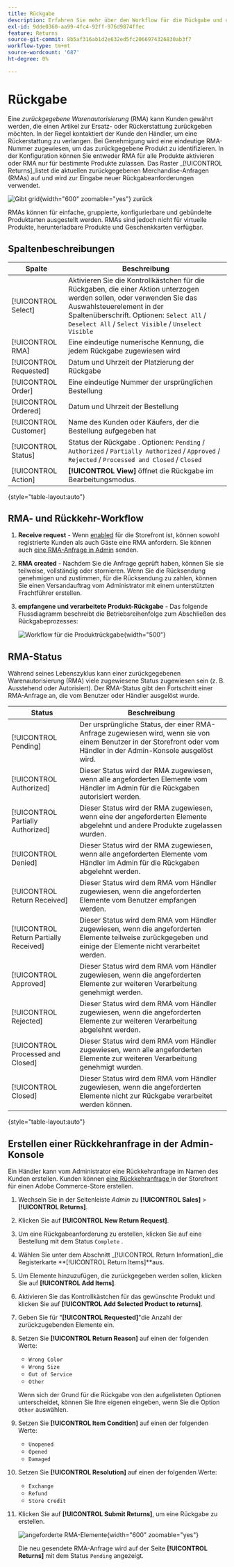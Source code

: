 ```yaml
---
title: Rückgabe
description: Erfahren Sie mehr über den Workflow für die Rückgabe und die Ausstellung einer zurückgegebenen Merchandising-Autorisierung.
exl-id: 9dde0360-aa99-4fc4-92ff-976d9874ffec
feature: Returns
source-git-commit: 8b5af316ab1d2e632ed5fc2066974326830ab3f7
workflow-type: tm+mt
source-wordcount: '687'
ht-degree: 0%

---
```


# Rückgabe

Eine _zurückgegebene Warenautorisierung_ (RMA) kann Kunden gewährt werden, die einen Artikel zur Ersatz- oder Rückerstattung zurückgeben möchten. In der Regel kontaktiert der Kunde den Händler, um eine Rückerstattung zu verlangen. Bei Genehmigung wird eine eindeutige RMA-Nummer zugewiesen, um das zurückgegebene Produkt zu identifizieren. In der Konfiguration können Sie entweder RMA für alle Produkte aktivieren oder RMA nur für bestimmte Produkte zulassen. Das Raster _[!UICONTROL Returns]_listet die aktuellen zurückgegebenen Merchandise-Anfragen (RMAs) auf und wird zur Eingabe neuer Rückgabeanforderungen verwendet.

![Gibt grid](./assets/return.png){width="600" zoomable="yes"} zurück

RMAs können für einfache, gruppierte, konfigurierbare und gebündelte Produktarten ausgestellt werden. RMAs sind jedoch nicht für virtuelle Produkte, herunterladbare Produkte und Geschenkkarten verfügbar.

## Spaltenbeschreibungen

| Spalte | Beschreibung |
|--- |--- |
| [!UICONTROL Select] | Aktivieren Sie die Kontrollkästchen für die Rückgaben, die einer Aktion unterzogen werden sollen, oder verwenden Sie das Auswahlsteuerelement in der Spaltenüberschrift. Optionen: `Select All` / `Deselect All` / `Select Visible` / `Unselect Visible` |
| [!UICONTROL RMA] | Eine eindeutige numerische Kennung, die jedem Rückgabe zugewiesen wird |
| [!UICONTROL Requested] | Datum und Uhrzeit der Platzierung der Rückgabe |
| [!UICONTROL Order] | Eine eindeutige Nummer der ursprünglichen Bestellung |
| [!UICONTROL Ordered] | Datum und Uhrzeit der Bestellung |
| [!UICONTROL Customer] | Name des Kunden oder Käufers, der die Bestellung aufgegeben hat |
| [!UICONTROL Status] | Status der Rückgabe . Optionen: `Pending` / `Authorized` / `Partially Authorized` / `Approved` / `Rejected` / `Processed and Closed` / `Closed` |
| [!UICONTROL Action] | **[!UICONTROL View]** öffnet die Rückgabe im Bearbeitungsmodus. |

{style="table-layout:auto"}

## RMA- und Rückkehr-Workflow

1. **Receive request** - Wenn [enabled](rma-configure.md#enable-rmas-for-your-store) für die Storefront ist, können sowohl registrierte Kunden als auch Gäste eine RMA anfordern. Sie können auch [eine RMA-Anfrage in Admin](#create-a-return-request-in-the-admin) senden.

2. **RMA created** - Nachdem Sie die Anfrage geprüft haben, können Sie sie teilweise, vollständig oder stornieren. Wenn Sie die Rücksendung genehmigen und zustimmen, für die Rücksendung zu zahlen, können Sie einen Versandauftrag vom Administrator mit einem unterstützten Frachtführer erstellen.

3. **empfangene und verarbeitete Produkt-Rückgabe** - Das folgende Flussdiagramm beschreibt die Betriebsreihenfolge zum Abschließen des Rückgabeprozesses:

   ![Workflow für die Produktrückgabe](./assets/workflow-customer-returns.png){width="500"}

## RMA-Status

Während seines Lebenszyklus kann einer zurückgegebenen Warenautorisierung (RMA) viele zugewiesene Status zugewiesen sein (z. B. Ausstehend oder Autorisiert). Der RMA-Status gibt den Fortschritt einer RMA-Anfrage an, die vom Benutzer oder Händler ausgelöst wurde.

| Status | Beschreibung |
|--- |--- |
| [!UICONTROL Pending] | Der ursprüngliche Status, der einer RMA-Anfrage zugewiesen wird, wenn sie von einem Benutzer in der Storefront oder vom Händler in der Admin-Konsole ausgelöst wird. |
| [!UICONTROL Authorized] | Dieser Status wird der RMA zugewiesen, wenn alle angeforderten Elemente vom Händler im Admin für die Rückgaben autorisiert werden. |
| [!UICONTROL Partially Authorized] | Dieser Status wird der RMA zugewiesen, wenn eine der angeforderten Elemente abgelehnt und andere Produkte zugelassen wurden. |
| [!UICONTROL Denied] | Dieser Status wird der RMA zugewiesen, wenn alle angeforderten Elemente vom Händler im Admin für die Rückgaben abgelehnt werden. |
| [!UICONTROL Return Received] | Dieser Status wird dem RMA vom Händler zugewiesen, wenn die angeforderten Elemente vom Benutzer empfangen werden. |
| [!UICONTROL Return Partially Received] | Dieser Status wird dem RMA vom Händler zugewiesen, wenn die angeforderten Elemente teilweise zurückgegeben und einige der Elemente nicht verarbeitet werden. |
| [!UICONTROL Approved] | Dieser Status wird dem RMA vom Händler zugewiesen, wenn die angeforderten Elemente zur weiteren Verarbeitung genehmigt werden. |
| [!UICONTROL Rejected] | Dieser Status wird dem RMA vom Händler zugewiesen, wenn die angeforderten Elemente zur weiteren Verarbeitung abgelehnt werden. |
| [!UICONTROL Processed and Closed] | Dieser Status wird dem RMA vom Händler zugewiesen, wenn alle angeforderten Elemente zur weiteren Verarbeitung genehmigt wurden. |
| [!UICONTROL Closed] | Dieser Status wird dem RMA vom Händler zugewiesen, wenn die angeforderten Elemente nicht zur Rückgabe verarbeitet werden können. |

{style="table-layout:auto"}

## Erstellen einer Rückkehranfrage in der Admin-Konsole

Ein Händler kann vom Administrator eine Rückkehranfrage im Namen des Kunden erstellen. Kunden können [eine Rückkehranfrage ](rma-customer-experience.md) in der Storefront für einen Adobe Commerce-Store erstellen.

1. Wechseln Sie in der Seitenleiste _Admin_ zu **[!UICONTROL Sales]** > **[!UICONTROL Returns]**.

1. Klicken Sie auf **[!UICONTROL New Return Request]**.

1. Um eine Rückgabeanforderung zu erstellen, klicken Sie auf eine Bestellung mit dem Status `Complete` .

1. Wählen Sie unter dem Abschnitt _[!UICONTROL Return Information]_die Registerkarte **[!UICONTROL Return Items]**aus.

1. Um Elemente hinzuzufügen, die zurückgegeben werden sollen, klicken Sie auf **[!UICONTROL Add Items]**.

1. Aktivieren Sie das Kontrollkästchen für das gewünschte Produkt und klicken Sie auf **[!UICONTROL Add Selected Product to returns]**.

1. Geben Sie für &quot;**[!UICONTROL Requested]**&quot;die Anzahl der zurückzugebenden Elemente ein.

1. Setzen Sie **[!UICONTROL Return Reason]** auf einen der folgenden Werte:

   - `Wrong Color`
   - `Wrong Size`
   - `Out of Service`
   - `Other`

   Wenn sich der Grund für die Rückgabe von den aufgelisteten Optionen unterscheidet, können Sie Ihre eigenen eingeben, wenn Sie die Option `Other` auswählen.

1. Setzen Sie **[!UICONTROL Item Condition]** auf einen der folgenden Werte:

   - `Unopened`
   - `Opened`
   - `Damaged`

1. Setzen Sie **[!UICONTROL Resolution]** auf einen der folgenden Werte:

   - `Exchange`
   - `Refund`
   - `Store Credit`

1. Klicken Sie auf **[!UICONTROL Submit Returns]**, um eine Rückgabe zu erstellen.

   ![angeforderte RMA-Elemente](./assets/return-item-request.png){width="600" zoomable="yes"}

   Die neu gesendete RMA-Anfrage wird auf der Seite **[!UICONTROL Returns]** mit dem Status `Pending` angezeigt.
